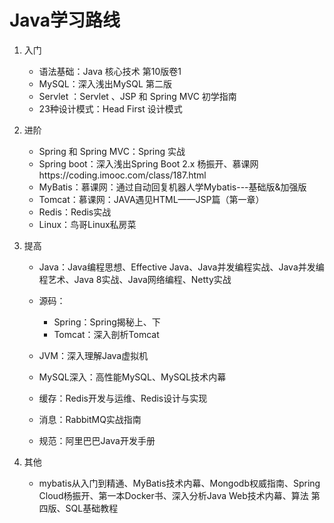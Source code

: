 # Java学习路线

1. 入门

   - 语法基础：Java 核心技术 第10版卷1
   - MySQL：深入浅出MySQL 第二版
   - Servlet ：Servlet 、JSP 和 Spring MVC 初学指南
   - 23种设计模式：Head First 设计模式
2. 进阶

   - Spring 和 Spring MVC：Spring 实战
   - Spring boot：深入浅出Spring Boot 2.x 杨振开、慕课网https://coding.imooc.com/class/187.html
   - MyBatis：慕课网：通过自动回复机器人学Mybatis---基础版&加强版
   - Tomcat：慕课网：JAVA遇见HTML——JSP篇（第一章）
   - Redis：Redis实战
   - Linux：鸟哥Linux私房菜
3. 提高

   - Java：Java编程思想、Effective Java、Java并发编程实战、Java并发编程艺术、Java 8实战、Java网络编程、Netty实战

   - 源码：

     - Spring：Spring揭秘上、下
     - Tomcat：深入剖析Tomcat

   - JVM：深入理解Java虚拟机

   - MySQL深入：高性能MySQL、MySQL技术内幕

   - 缓存：Redis开发与运维、Redis设计与实现
   
   - 消息：RabbitMQ实战指南
   
   - 规范：阿里巴巴Java开发手册
   
4. 其他
   - mybatis从入门到精通、MyBatis技术内幕、Mongodb权威指南、Spring Cloud杨振开、第一本Docker书、深入分析Java Web技术内幕、算法 第四版、SQL基础教程